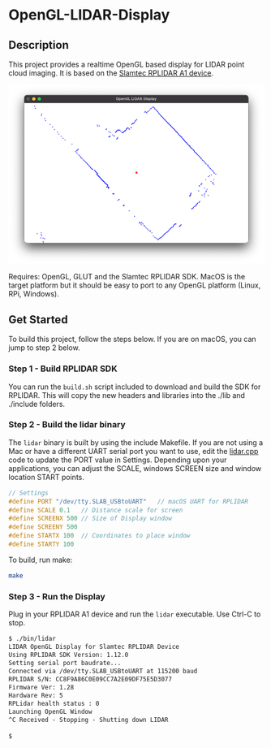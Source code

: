 # OpenGL-LIDAR-Display

## Description
This project provides a realtime OpenGL based display for LIDAR point cloud imaging. It is based on the [Slamtec  RPLIDAR A1 device](https://www.slamtec.com/en/Lidar/A1).

![Display](demo.png)

Requires: OpenGL, GLUT and the Slamtec RPLIDAR SDK. MacOS is the target platform but it should be easy to port to any OpenGL platform (Linux, RPi, Windows).

## Get Started
To build this project, follow the steps below.  If you are on macOS, you can jump to step 2 below.

### Step 1 - Build RPLIDAR SDK
You can run the `build.sh` script included to download and build the SDK for RPLIDAR. This will copy the new headers and libraries into the ./lib and ./include folders.

### Step 2 - Build the lidar binary
The `lidar` binary is built by using the include Makefile.  If you are not using a Mac or have a different UART serial port you want to use, edit the [lidar.cpp](lidar.cpp) code to update the PORT value in Settings.  Depending upon your applications, you can adjust the SCALE, windows SCREEN size and window location START points.

```cpp
// Settings 
#define PORT "/dev/tty.SLAB_USBtoUART"   // macOS UART for RPLIDAR
#define SCALE 0.1   // Distance scale for screen
#define SCREENX 500 // Size of Display window
#define SCREENY 500 
#define STARTX 100  // Coordinates to place window
#define STARTY 100
```

To build, run make:

```bash
make
```

### Step 3 - Run the Display
Plug in your RPLIDAR A1 device and run the `lidar` executable.  Use Ctrl-C to stop.

```
$ ./bin/lidar               
LIDAR OpenGL Display for Slamtec RPLIDAR Device
Using RPLIDAR SDK Version: 1.12.0
Setting serial port baudrate...
Connected via /dev/tty.SLAB_USBtoUART at 115200 baud
RPLIDAR S/N: CC8F9A86C0E09CC7A2E09DF75E5D3077
Firmware Ver: 1.28
Hardware Rev: 5
RPLidar health status : 0
Launching OpenGL Window
^C Received - Stopping - Shutting down LIDAR

$
```

